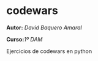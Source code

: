 # codewars
<p><strong>Autor:</strong> <em>David Baquero Amaral</em></p>
<p><strong>Curso:</strong><em>1º DAM</em></p>
<p>Ejercicios de codewars en python</p>
